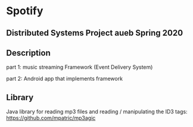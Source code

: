 # Spotify

<h2>Distributed Systems Project aueb Spring 2020</h2>

<h2>Description</h2>

part 1: music streaming Framework (Event Delivery System)

part 2: Android app that implements framework

<h2>Library</h2>

 Java library for reading mp3 files and reading / manipulating the ID3 tags: https://github.com/mpatric/mp3agic
